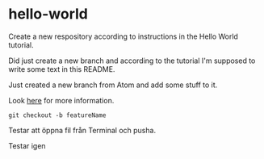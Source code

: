 # hello-world
Create a new respository according to instructions in the Hello World tutorial.

Did just create a new branch and according to the tutorial I'm supposed to write some text in this README.

Just created a new branch from Atom and add some stuff to it.

Look [here](http://google.com) for more information.

```
git checkout -b featureName
```
Testar att öppna fil från Terminal och pusha.

Testar igen